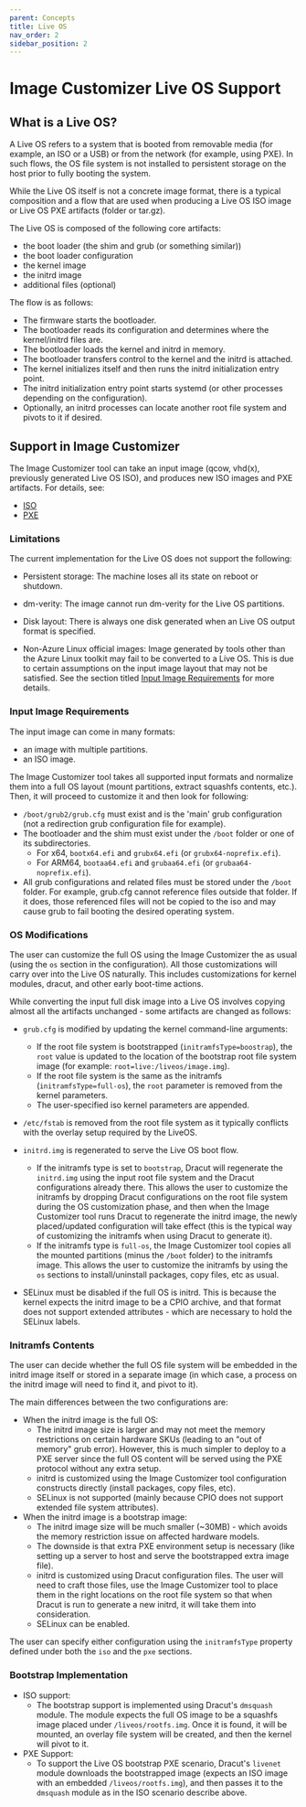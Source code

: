 ```yaml
---
parent: Concepts
title: Live OS
nav_order: 2
sidebar_position: 2
---
```


# Image Customizer Live OS Support

## What is a Live OS?

A Live OS refers to a system that is booted from removable media (for example,
an ISO or a USB) or from the network (for example, using PXE). In such flows,
the OS file system is not installed to persistent storage on the host prior to
fully booting the system.

While the Live OS itself is not a concrete image format, there is a typical
composition and a flow that are used when producing a Live OS ISO image or Live
OS PXE artifacts (folder or tar.gz).

The Live OS is composed of the following core artifacts:

- the boot loader (the shim and grub (or something similar))
- the boot loader configuration
- the kernel image
- the initrd image
- additional files (optional)

The flow is as follows:

- The firmware starts the bootloader.
- The bootloader reads its configuration and determines where the kernel/initrd
  files are.
- The bootloader loads the kernel and initrd in memory.
- The bootloader transfers control to the kernel and the initrd is attached.
- The kernel initializes itself and then runs the initrd initialization entry
  point.
- The initrd initialization entry point starts systemd (or other processes
  depending on the configuration).
- Optionally, an initrd processes can locate another root file system and pivots
  to it if desired.

## Support in Image Customizer

The Image Customizer tool can take an input image (qcow, vhd(x), previously
generated Live OS ISO), and produces new ISO images and PXE artifacts. For
details, see:

- [ISO](./iso.md)
- [PXE](./pxe.md)

### Limitations

The current implementation for the Live OS does not support the following:

- Persistent storage: The machine loses all its state on reboot or shutdown.

- dm-verity: The image cannot run dm-verity for the Live OS partitions.

- Disk layout: There is always one disk generated when an Live OS output format
  is specified.
  
- Non-Azure Linux official images: Image generated by tools other than the Azure Linux
  toolkit may fail to be converted to a Live OS. This is due to certain assumptions
  on the input image layout that may not be satisfied. See the section titled
  [Input Image Requirements](#input-image-requirements) for more details.

### Input Image Requirements

The input image can come in many formats:

- an image with multiple partitions.
- an ISO image.

The Image Customizer tool takes all supported input formats and normalize them
into a full OS layout (mount partitions, extract squashfs contents, etc.).
Then, it will proceed to customize it and then look for following:

- `/boot/grub2/grub.cfg` must exist and is the 'main' grub configuration (not
  a redirection grub configuration file for example).
- The bootloader and the shim must exist under the `/boot` folder or one of
  its subdirectories.
  - For x64, `bootx64.efi` and `grubx64.efi` (or `grubx64-noprefix.efi`).
  - For ARM64, `bootaa64.efi` and `grubaa64.efi` (or `grubaa64-noprefix.efi`).
- All grub configurations and related files must be stored under the `/boot`
  folder. For example, grub.cfg cannot reference files outside that folder.
  If it does, those referenced files will not be copied to the iso and may
  cause grub to fail booting the desired operating system.

### OS Modifications

The user can customize the full OS using the Image Customizer the as usual (using
the `os` section in the configuration). All those customizations will carry over
into the Live OS naturally. This includes customizations for kernel modules,
dracut, and other early boot-time actions.

While converting the input full disk image into a Live OS involves copying
almost all the artifacts unchanged - some artifacts are changed as follows:

- `grub.cfg` is modified by updating the kernel command-line arguments:
  - If the root file system is bootstrapped (`initramfsType=boostrap`), the
    `root` value is updated to the location of the bootstrap root file system
    image (for example: `root=live:/liveos/image.img`).
  - If the root file system is the same as the initramfs (`initramfsType=full-os`),
    the `root` parameter is removed from the kernel parameters.
  - The user-specified iso kernel parameters are appended.

- `/etc/fstab` is removed from the root file system as it typically conflicts
  with the overlay setup required by the LiveOS.

- `initrd.img` is regenerated to serve the Live OS boot flow.
  - If the initramfs type is set to `bootstrap`, Dracut will regenerate the
    `initrd.img` using the input root file system and the Dracut configurations
    already there. This allows the user to customize the initramfs by dropping
    Dracut configurations on the root file system during the OS customization
    phase, and then when the Image Customizer tool runs Dracut to regenerate the
    initrd image, the newly placed/updated configuration will take effect (this
    is the typical way of customizing the initramfs when using Dracut to generate
    it).
  - If the initramfs type is `full-os`, the Image Customizer tool copies all the
    mounted partitions (minus the `/boot` folder) to the initramfs image. This
    allows the user to customize the initramfs by using the `os` sections to
    install/uninstall packages, copy files, etc as usual.

- SELinux must be disabled if the full OS is initrd. This is because the kernel
  expects the initrd image to be a CPIO archive, and that format does not
  support extended attributes - which are necessary to hold the SELinux labels.

### Initramfs Contents

The user can decide whether the full OS file system will be embedded in the
initrd image itself or stored in a separate image (in which case, a process
on the initrd image will need to find it, and pivot to it).

The main differences between the two configurations are:

- When the initrd image is the full OS:
  - The initrd image size is larger and may not meet the memory restrictions on
    certain hardware SKUs (leading to an "out of memory" grub error). However,
    this is much simpler to deploy to a PXE server since the full OS content
    will be served using the PXE protocol without any extra setup.
  - initrd is customized using the Image Customizer tool configuration constructs
    directly (install packages, copy files, etc).
  - SELinux is not supported (mainly because CPIO does not support extended file
    system attributes).
- When the initrd image is a bootstrap image:
  - The initrd image size will be much smaller (~30MB) - which avoids the memory
    restriction issue on affected hardware models.
  - The downside is that extra PXE environment setup is necessary (like setting up
    a server to host and serve the bootstrapped extra image file).
  - initrd is customized using Dracut configuration files. The user will need to
    craft those files, use the Image Customizer tool to place them in the right
    locations on the root file system so that when Dracut is run to generate a
    new initrd, it will take them into consideration.
  - SELinux can be enabled.

The user can specify either configuration using the `initramfsType` property
defined under both the `iso` and the `pxe` sections.

### Bootstrap Implementation

- ISO support:
  - The bootstrap support is implemented using Dracut's `dmsquash` module. The
    module expects the full OS image to be a squashfs image placed under
    `/liveos/rootfs.img`. Once it is found, it will be mounted, an overlay file
    system will be created, and then the kernel will pivot to it.
- PXE Support:
  - To support the Live OS bootstrap PXE scenario, Dracut's `livenet` module
    downloads the bootstrapped image (expects an ISO image with an embedded
    `/liveos/rootfs.img`), and then passes it to the `dmsquash` module as in
    the ISO scenario describe above.
